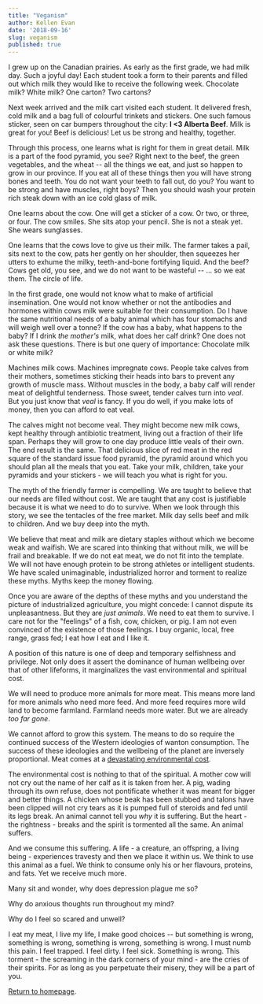 ```yaml
---
title: "Veganism"
author: Kellen Evan
date: '2018-09-16'
slug: veganism
published: true
---
```


I grew up on the Canadian prairies. As early as the first grade, we had milk day. Such a joyful day! Each student took a form to their parents and filled out which milk they would like to receive the following week. Chocolate milk? White milk? One carton? Two cartons?

Next week arrived and the milk cart visited each student. It delivered fresh, cold milk and a bag full of colourful trinkets and stickers. One such famous sticker, seen on car bumpers throughout the city: **I <3 Alberta Beef**. Milk is great for you! Beef is delicious! Let us be strong and healthy, together.

Through this process, one learns what is right for them in great detail. Milk is a part of the food pyramid, you see? Right next to the beef, the green vegetables, and the wheat -- all the things we eat, and just so happen to grow in our province. If you eat all of these things then you will have strong bones and teeth. You do not want your teeth to fall out, do you? You want to be strong and have muscles, right boys? Then you should wash your protein rich steak down with an ice cold glass of milk.

One learns about the cow. One will get a sticker of a cow. Or two, or three, or four. The cow smiles. She sits atop your pencil. She is not a steak yet. She wears sunglasses.

One learns that the cows love to give us their milk. The farmer takes a pail, sits next to the cow, pats her gently on her shoulder, then squeezes her utters to exhume the milky, teeth-and-bone fortifying liquid. And the beef? Cows get old, you see, and we do not want to be wasteful -- ... so we eat them. The circle of life.

In the first grade, one would not know what to make of artificial insemination. One would not know whether or not the antibodies and hormones within cows milk were suitable for their consumption. Do I have the same nutritional needs of a baby animal which has four stomachs and will weigh well over a tonne? If the cow has a baby, what happens to the baby? If I drink _the mother's_ milk, what does her calf drink? One does not ask these questions. There is but one query of importance: Chocolate milk or white milk?

Machines milk cows. Machines impregnate cows. People take calves from their mothers, sometimes sticking their heads into bars to prevent any growth of muscle mass. Without muscles in the body, a baby calf will render meat of delightful tenderness. Those sweet, tender calves turn into _veal_. But you just know that _veal_ is fancy. If you do well, if you make lots of money, then you can afford to eat veal.

The calves might not become veal. They might become new milk cows, kept healthy through antibiotic treatment, living out a fraction of their life span. Perhaps they will grow to one day produce little veals of their own. The end result is the same. That delicious slice of red meat in the red square of the standard issue food pyramid, the pyramid around which you should plan all the meals that you eat. Take your milk, children, take your pyramids and your stickers - we will teach you what is right for you.

The myth of the friendly farmer is compelling. We are taught to believe that our needs are filled without cost. We are taught that any cost is justifiable because it is what we need to do to survive. When we look through this story, we see the tentacles of the free market. Milk day sells beef and milk to children. And we buy deep into the myth.

We believe that meat and milk are dietary staples without which we become weak and waifish. We are scared into thinking that without milk, we will be frail and breakable. If we do not eat meat, we do not fit into the template. We will not have enough protein to be strong athletes or intelligent students. We have scaled unimaginable, industrialized horror and torment to realize these myths. Myths keep the money flowing.

Once you are aware of the depths of these myths and you understand the picture of industrialized agriculture, you might concede: I cannot dispute its unpleasantness. But they are *just animals*. We need to eat them to survive. I care not for the "feelings" of a fish, cow, chicken, or pig. I am not even convinced of the existence of those feelings. I buy organic, local, free range, grass fed; I eat how I eat and I like it.

A position of this nature is one of deep and temporary selfishness and privilege. Not only does it assert the dominance of human wellbeing over that of other lifeforms, it marginalizes the vast environmental and spiritual cost.

We will need to produce more animals for more meat. This means more land for more animals who need more feed. And more feed requires more wild land to become farmland. Farmland needs more water. But we are already _too far gone_.

We cannot afford to grow this system. The means to do so require the continued success of the Western ideologies of wanton consumption. The success of these ideologies and the wellbeing of the planet are inversely proportional. Meat comes at a [devastating environmental cost](http://cases.open.ubc.ca/environmental-impact-of-meat-consumption/).

The environmental cost is nothing to that of the spiritual. A mother cow will not cry out the name of her calf as it is taken from her. A pig, wading through its own refuse, does not pontificate whether it was meant for bigger and better things. A chicken whose beak has been stubbed and talons have been clipped will not cry tears as it is pumped full of steroids and fed until its legs break. An animal cannot tell you _why_ it is suffering. But the heart - the rightness - breaks and the spirit is tormented all the same. An animal suffers.

And we consume this suffering. A life - a creature, an offspring, a living being - experiences travesty and then we place it within us. We think to use this animal as a fuel. We think to consume only his or her flavours, proteins, and fats. Yet we receive much more.

Many sit and wonder, why does depression plague me so?

Why do anxious thoughts run throughout my mind?

Why do I feel so scared and unwell?

I eat my meat, I live my life, I make good choices -- but something is wrong, something is wrong, something is wrong, something is wrong. I must numb this pain. I feel trapped. I feel dirty. I feel sick. Something is wrong. This torment - the screaming in the dark corners of your mind - are the cries of their spirits. For as long as you perpetuate their misery, they will be a part of you.

[Return to homepage](/).
